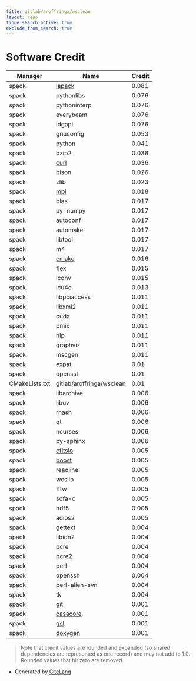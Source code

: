 ```yaml
---
title: gitlab/aroffringa/wsclean
layout: repo
tipue_search_active: true
exclude_from_search: true
---
```

# Software Credit

|Manager|Name|Credit|
|-------|----|------|
|spack|[lapack](https://developer.arm.com/tools-and-software/server-and-hpc/downloads/arm-performance-libraries)|0.081|
|spack|pythonlibs|0.076|
|spack|pythoninterp|0.076|
|spack|everybeam|0.076|
|spack|idgapi|0.076|
|spack|gnuconfig|0.053|
|spack|python|0.041|
|spack|bzip2|0.038|
|spack|[curl](https://curl.se/)|0.036|
|spack|bison|0.026|
|spack|zlib|0.023|
|spack|[mpi](http://mvapich.cse.ohio-state.edu)|0.018|
|spack|blas|0.017|
|spack|py-numpy|0.017|
|spack|autoconf|0.017|
|spack|automake|0.017|
|spack|libtool|0.017|
|spack|m4|0.017|
|spack|[cmake](https://www.cmake.org)|0.016|
|spack|flex|0.015|
|spack|iconv|0.015|
|spack|icu4c|0.013|
|spack|libpciaccess|0.011|
|spack|libxml2|0.011|
|spack|cuda|0.011|
|spack|pmix|0.011|
|spack|hip|0.011|
|spack|graphviz|0.011|
|spack|mscgen|0.011|
|spack|expat|0.01|
|spack|openssl|0.01|
|CMakeLists.txt|gitlab/aroffringa/wsclean|0.01|
|spack|libarchive|0.006|
|spack|libuv|0.006|
|spack|rhash|0.006|
|spack|qt|0.006|
|spack|ncurses|0.006|
|spack|py-sphinx|0.006|
|spack|[cfitsio](https://heasarc.gsfc.nasa.gov/fitsio/)|0.005|
|spack|[boost](https://www.boost.org)|0.005|
|spack|readline|0.005|
|spack|wcslib|0.005|
|spack|fftw|0.005|
|spack|sofa-c|0.005|
|spack|hdf5|0.005|
|spack|adios2|0.005|
|spack|gettext|0.004|
|spack|libidn2|0.004|
|spack|pcre|0.004|
|spack|pcre2|0.004|
|spack|perl|0.004|
|spack|openssh|0.004|
|spack|perl-alien-svn|0.004|
|spack|tk|0.004|
|spack|[git](http://git-scm.com)|0.001|
|spack|[casacore](https://github.com/casacore/casacore)|0.001|
|spack|[gsl](https://www.gnu.org/software/gsl)|0.001|
|spack|[doxygen](https://github.com/doxygen/doxygen/)|0.001|


> Note that credit values are rounded and expanded (so shared dependencies are represented as one record) and may not add to 1.0. Rounded values that hit zero are removed.


- Generated by [CiteLang](https://github.com/vsoch/citelang)

